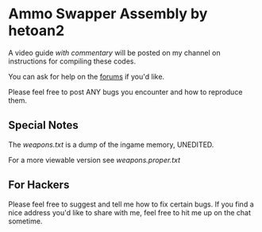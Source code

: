 # Ammo Swapper Assembly by hetoan2

A video guide _with commentary_ will be posted on my channel on instructions for compiling these codes.

You can ask for help on the [forums](http://hetoan2.com/forum) if you'd like.

Please feel free to post ANY bugs you encounter and how to reproduce them.

## Special Notes ##

The *weapons.txt* is a dump of the ingame memory, UNEDITED.

For a more viewable version see *weapons.proper.txt*

## For Hackers ##

Please feel free to suggest and tell me how to fix certain bugs.
If you find a nice address you'd like to share with me, feel free to hit me up on the chat sometime.

